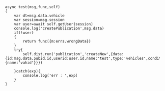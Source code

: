 

    async test(msg,func,self)
    {
        var dt=msg.data.vehicle
        var session=msg.session
        var user=await self.getUser(session) 
        console.log('createPublication',msg.data)
        if(!user)
        {
            return func({m:errs.wrongData})
        } 
        try{
            self.dist.run('publication','createNew',{data:{id:msg.data.pubid.id,userid:user.id,name:'test',type:'vehicles',condition:{name:'vahid'}}})
            
        }catch(exp){
            console.log('err : ',exp)
        }
    }